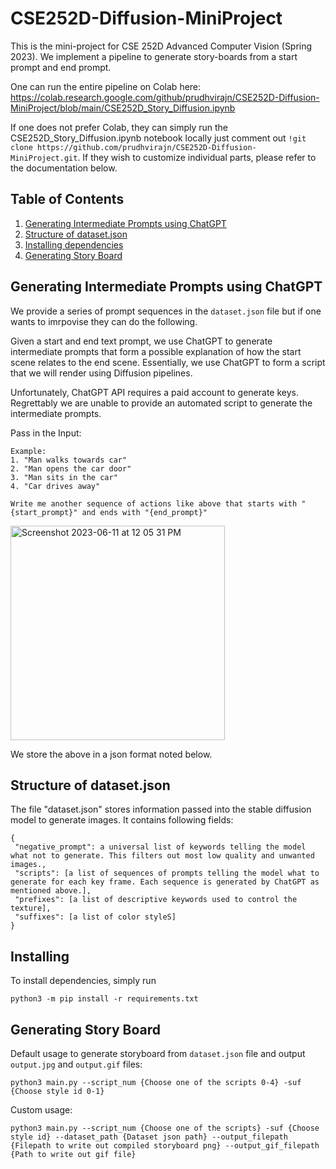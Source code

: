 # CSE252D-Diffusion-MiniProject

This is the mini-project for CSE 252D Advanced Computer Vision (Spring 2023). We implement a pipeline to generate story-boards from a start prompt and end prompt.

One can run the entire pipeline on Colab here: https://colab.research.google.com/github/prudhvirajn/CSE252D-Diffusion-MiniProject/blob/main/CSE252D_Story_Diffusion.ipynb

If one does not prefer Colab, they can simply run the CSE252D_Story_Diffusion.ipynb notebook locally just comment out `!git clone https://github.com/prudhvirajn/CSE252D-Diffusion-MiniProject.git`. If they wish to customize individual parts, please refer to the documentation below. 

## Table of Contents
1. [Generating Intermediate Prompts using ChatGPT][1]
2. [Structure of dataset.json][2]
3. [Installing dependencies][3]
4. [Generating Story Board][4]

[1]: https://github.com/prudhvirajn/CSE252D-Diffusion-MiniProject#generating-intermediate-prompts-using-chatgpt
[2]: https://github.com/prudhvirajn/CSE252D-Diffusion-MiniProject/tree/main#dataset.json
[3]: https://github.com/prudhvirajn/CSE252D-Diffusion-MiniProject/tree/main#installing
[4]: https://github.com/prudhvirajn/CSE252D-Diffusion-MiniProject/tree/main#generating-story-board

## Generating Intermediate Prompts using ChatGPT

We provide a series of prompt sequences in the `dataset.json` file but if one wants to imrpovise they can do the following. 

Given a start and end text prompt, we use ChatGPT to generate intermediate prompts that form a possible explanation of how the start scene relates to the end scene. Essentially, we use ChatGPT to form a script that we will render using Diffusion pipelines. 

Unfortunately, ChatGPT API requires a paid account to generate keys. Regrettably we are unable to provide an automated script to generate the intermediate prompts. 

Pass in the Input:
```
Example: 
1. "Man walks towards car"
2. "Man opens the car door"
3. "Man sits in the car"
4. "Car drives away"

Write me another sequence of actions like above that starts with "{start_prompt}" and ends with "{end_prompt}"
```
<img width="343" alt="Screenshot 2023-06-11 at 12 05 31 PM" src="https://github.com/prudhvirajn/CSE252D-Diffusion-MiniProject/assets/7262241/f85ab8a7-caf6-4ac6-9d69-dc19e697c517">

We store the above in a json format noted below. 

## Structure of dataset.json
The file "dataset.json" stores information passed into the stable diffusion model to generate images. It contains following fields:

```
{
 "negative_prompt": a universal list of keywords telling the model what not to generate. This filters out most low quality and unwanted images.,
 "scripts": [a list of sequences of prompts telling the model what to generate for each key frame. Each sequence is generated by ChatGPT as mentioned above.],
 "prefixes": [a list of descriptive keywords used to control the texture],
 "suffixes": [a list of color styleS]
}
```

## Installing

To install dependencies, simply run

`python3 -m pip install -r requirements.txt`

## Generating Story Board

Default usage to generate storyboard from `dataset.json` file and output `output.jpg` and `output.gif` files:

`python3 main.py --script_num {Choose one of the scripts 0-4} -suf {Choose style id 0-1}`

Custom usage:

`python3 main.py --script_num {Choose one of the scripts} -suf {Choose style id} --dataset_path {Dataset json path} --output_filepath {Filepath to write out compiled storyboard png} --output_gif_filepath {Path to write out gif file}`


